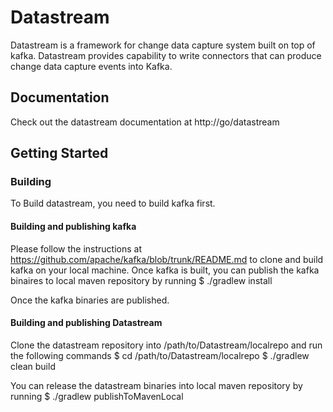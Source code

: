 # Datastream
Datastream is a framework for change data capture system built on top of kafka. Datastream provides capability to write connectors that can produce change data capture events into Kafka.

## Documentation

Check out the datastream documentation at http://go/datastream

## Getting Started

### Building

To Build datastream, you need to build kafka first.

#### Building and publishing kafka 

Please follow the instructions at https://github.com/apache/kafka/blob/trunk/README.md to clone and build kafka on your local machine. Once kafka is built, you can publish the kafka binaires to local maven repository by running 
		$ ./gradlew install 

Once the kafka binaries are published. 

#### Building and publishing Datastream

Clone the datastream repository into /path/to/Datastream/localrepo and run the following commands
		$ cd /path/to/Datastream/localrepo
		$ ./gradlew clean build

You can release the datastream binaries into local maven repository by running 
		$ ./gradlew publishToMavenLocal


